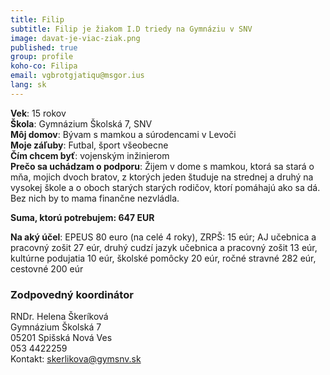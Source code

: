 ```yaml
---
title: Filip
subtitle: Filip je žiakom I.D triedy na Gymnáziu v SNV 
image: davat-je-viac-ziak.png
published: true
group: profile
koho-co: Filipa
email: vgbrotgjatiqu@msgor.ius
lang: sk
---
```

**Vek**: 15 rokov                                    
**Škola**: Gymnázium Školská 7, SNV                    
**Môj domov**: Bývam s mamkou a súrodencami v Levoči                                
**Moje záľuby**: Futbal, šport všeobecne                             
**Čím chcem byť**: vojenským inžinierom                                 
**Prečo sa uchádzam o podporu**: Žijem v dome s mamkou, ktorá sa stará o mňa, mojich dvoch bratov, z ktorých jeden študuje na strednej a druhý na vysokej škole a o oboch starých starých rodičov, ktorí pomáhajú ako sa dá. Bez nich by to mama finančne nezvládla.             


**Suma, ktorú potrebujem: 647 EUR**  

**Na aký účel**: EPEUS 80 euro (na celé 4 roky), ZRPŠ: 15 eúr; AJ učebnica a pracovný zošit 27 eúr, druhý cudzí jazyk učebnica a pracovný zošit 13 eúr, kultúrne podujatia 10 eúr, školské pomôcky 20 eúr, ročné stravné 282 eúr, cestovné 200 eúr

### Zodpovedný koordinátor

RNDr. Helena Škeríková                            
Gymnázium Školská 7                                  
05201 Spišská Nová Ves                                    
053 4422259                                                 
Kontakt: skerlikova@gymsnv.sk                             

